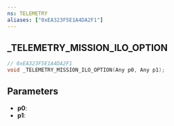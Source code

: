```yaml
---
ns: TELEMETRY
aliases: ["0xEA323F5E1A4DA2F1"]
---
```

## _TELEMETRY_MISSION_ILO_OPTION

```c
// 0xEA323F5E1A4DA2F1
void _TELEMETRY_MISSION_ILO_OPTION(Any p0, Any p1);
```

## Parameters
* **p0**:
* **p1**:
